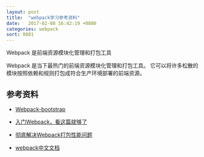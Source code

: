 ```yaml
---
layout: post
title:  "webpack学习参考资料"
date:   2017-02-08 16:42:19 +0800
categories: webpack
sort: 0801
---
```

Webpack 是前端资源模块化管理和打包工具

Webpack 是当下最热门的前端资源模块化管理和打包工具。
它可以将许多松散的模块按照依赖和规则打包成符合生产环境部署的前端资源。



## 参考资料

- [Webpack-bootstrap](https://webpack.bootcss.com/get-started/)
- [入门Webpack，看这篇就够了](http://www.jianshu.com/p/42e11515c10f)


- [彻底解决Webpack打包性能问题](https://zhuanlan.zhihu.com/p/21748318)

- [webpack中文文档](https://doc.webpack-china.org/concepts/)

  ​


